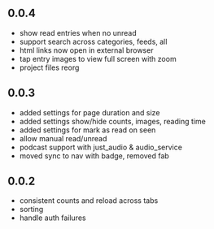 ## 0.0.4

- show read entries when no unread
- support search across categories, feeds, all
- html links now open in external browser
- tap entry images to view full screen with zoom
- project files reorg

## 0.0.3

- added settings for page duration and size
- added settings show/hide counts, images, reading time
- added settings for mark as read on seen
- allow manual read/unread
- podcast support with just\_audio & audio\_service
- moved sync to nav with badge, removed fab

## 0.0.2

- consistent counts and reload across tabs
- sorting 
- handle auth failures

